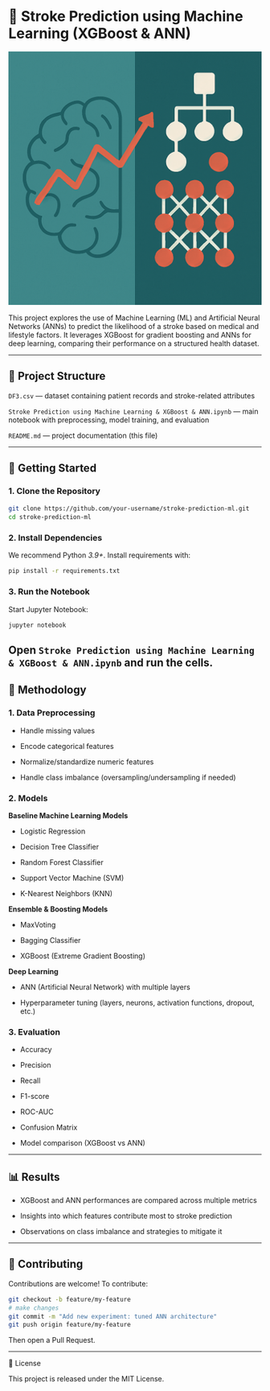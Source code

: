 # 🧠 Stroke Prediction using Machine Learning (XGBoost & ANN)

![Project Thumbnail](./Copilot_20250910_125408.png)

This project explores the use of Machine Learning (ML) and Artificial Neural Networks (ANNs) to predict the likelihood of a stroke based on medical and lifestyle factors.
It leverages XGBoost for gradient boosting and ANNs for deep learning, comparing their performance on a structured health dataset.

---

## 📂 Project Structure

`DF3.csv` — dataset containing patient records and stroke-related attributes

`Stroke Prediction using Machine Learning & XGBoost & ANN.ipynb` — main notebook with preprocessing, model training, and evaluation

`README.md` — project documentation (this file)

---

## 🚀 Getting Started

### 1. Clone the Repository
```bash
git clone https://github.com/your-username/stroke-prediction-ml.git
cd stroke-prediction-ml
```

### 2. Install Dependencies

We recommend Python *3.9+*. Install requirements with:
```bash
pip install -r requirements.txt
```

### 3. Run the Notebook

Start Jupyter Notebook:
```bash
jupyter notebook
```

Open `Stroke Prediction using Machine Learning & XGBoost & ANN.ipynb` and run the cells.
---
## 🧪 Methodology

### 1. Data Preprocessing

- Handle missing values

- Encode categorical features

- Normalize/standardize numeric features

- Handle class imbalance (oversampling/undersampling if needed)

### 2. Models

**Baseline Machine Learning Models**

- Logistic Regression

- Decision Tree Classifier

- Random Forest Classifier

- Support Vector Machine (SVM)

- K-Nearest Neighbors (KNN)

**Ensemble & Boosting Models**

- MaxVoting

- Bagging Classifier

- XGBoost (Extreme Gradient Boosting)

**Deep Learning**

- ANN (Artificial Neural Network) with multiple layers

- Hyperparameter tuning (layers, neurons, activation functions, dropout, etc.)

### 3. Evaluation

- Accuracy

- Precision

- Recall

- F1-score

- ROC-AUC

- Confusion Matrix
  
- Model comparison (XGBoost vs ANN)

---

## 📊 Results

- XGBoost and ANN performances are compared across multiple metrics

- Insights into which features contribute most to stroke prediction

- Observations on class imbalance and strategies to mitigate it

---

## 🤝 Contributing

Contributions are welcome!
To contribute:

```bash
git checkout -b feature/my-feature
# make changes
git commit -m "Add new experiment: tuned ANN architecture"
git push origin feature/my-feature
```

Then open a Pull Request.

---

📜 License

This project is released under the MIT License.



